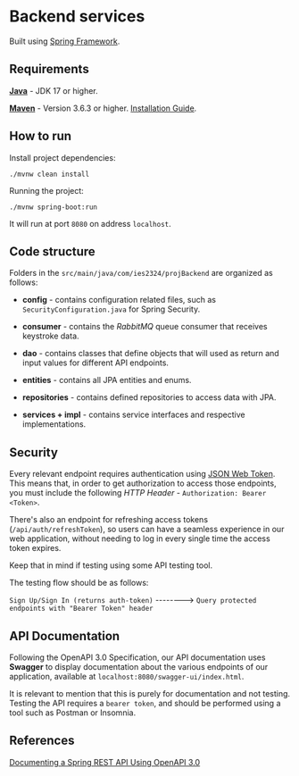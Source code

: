# Backend services

Built using [Spring Framework](https://spring.io/projects/spring-framework).

## Requirements

[**Java**](https://openjdk.org/install/) - JDK 17 or higher.

[**Maven**](https://maven.apache.org/) - Version 3.6.3 or higher. [Installation Guide](https://maven.apache.org/install.html).

## How to run

Install project dependencies:

`./mvnw clean install`

Running the project:

`./mvnw spring-boot:run`

It will run at port `8080` on address `localhost`.

## Code structure

Folders in the `src/main/java/com/ies2324/projBackend` are organized as follows:

- **config** - contains configuration related files, such as `SecurityConfiguration.java` for Spring Security.

- **consumer** - contains the *RabbitMQ* queue consumer that receives keystroke data.

- **dao** - contains classes that define objects that will used as return and input values for different API endpoints.

- **entities** - contains all JPA entities and enums.

- **repositories** - contains defined repositories to access data with JPA.

- **services + impl** - contains service interfaces and respective implementations.

## Security

Every relevant endpoint requires authentication using [JSON Web Token](https://jwt.io/). This means that, in order to get authorization to access those endpoints, you must include the following *HTTP Header* - `Authorization: Bearer <Token>`.

There's also an endpoint for refreshing access tokens (`/api/auth/refreshToken`), so users can have a seamless experience in our web application, without needing to log in every single time the access token expires.

Keep that in mind if testing using some API testing tool.

The testing flow should be as follows:
                    
`Sign Up/Sign In (returns auth-token)` --------> `Query protected endpoints with "Bearer Token" header`

## API Documentation

Following the OpenAPI 3.0 Specification, our API documentation uses **Swagger** to display documentation about the various endpoints of our application, available at `localhost:8080/swagger-ui/index.html`.

It is relevant to mention that this is purely for documentation and not testing. Testing the API requires a `bearer token`, and should be performed using a tool such as Postman or Insomnia.

## References

[Documenting a Spring REST API Using OpenAPI 3.0](https://www.baeldung.com/spring-rest-openapi-documentation)
